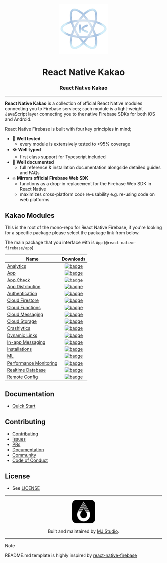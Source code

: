 <p align="center">
  <a href="https://rnfirebase.io">
    <img width="160px" src="https://raw.githubusercontent.com/mym0404/image-archive/master/202404201234177.webp"><br/>
  </a>
  <h1 align="center">React Native Kakao</h1>
  <h3 align="center">React Native Kakao</h3>
</p>

---

**React Native Kakao** is a collection of official React Native modules connecting you to Firebase services; each module is a light-weight JavaScript layer connecting you to the native Firebase SDKs for both iOS and Android.

React Native Firebase is built with four key principles in mind;

- 🧪 **Well tested**
  - every module is extensively tested to >95% coverage
- 👁 **Well typed**
  - first class support for Typescript included
- 📄 **Well documented**
  - full reference & installation documentation alongside detailed guides and FAQs
- 🔥 **Mirrors official Firebase Web SDK**
  - functions as a drop-in replacement for the Firebase Web SDK in React Native
  - maximizes cross-platform code re-usability e.g. re-using code on web platforms

## Kakao Modules

This is the root of the mono-repo for React Native Firebase, if you're looking for a specific package please select the package link from below.

The main package that you interface with is `App` (`@react-native-firebase/app`)

| Name                                                     | Downloads                                                                                                                                                                                       |                                                                                        
| -------------------------------------------------------- | :---------------------------------------------------------------------------------------------------------------------------------------------------------------------------------------------: | 
| [Analytics](/packages/analytics)                         |           [![badge](https://img.shields.io/npm/dm/@react-native-firebase/analytics.svg?style=for-the-badge&logo=npm)](https://www.npmjs.com/package/@react-native-firebase/analytics)           |
| [App](/packages/app)                                     |                 [![badge](https://img.shields.io/npm/dm/@react-native-firebase/app.svg?style=for-the-badge&logo=npm)](https://www.npmjs.com/package/@react-native-firebase/app)                 |
| [App Check](/packages/app-check)                         |               [![badge](https://img.shields.io/npm/dm/@react-native-firebase/app-check.svg?style=for-the-badge&logo=npm)](https://www.npmjs.com/package/@react-native-firebase/app-check)       |
| [App Distribution](/packages/app-distribution)           |  [![badge](https://img.shields.io/npm/dm/@react-native-firebase/app-distribution.svg?style=for-the-badge&logo=npm)](https://www.npmjs.com/package/@react-native-firebase/app-distribution)      |
| [Authentication](/packages/auth)                         |                [![badge](https://img.shields.io/npm/dm/@react-native-firebase/auth.svg?style=for-the-badge&logo=npm)](https://www.npmjs.com/package/@react-native-firebase/auth)                |
| [Cloud Firestore](/packages/firestore)                   |           [![badge](https://img.shields.io/npm/dm/@react-native-firebase/firestore.svg?style=for-the-badge&logo=npm)](https://www.npmjs.com/package/@react-native-firebase/firestore)           |
| [Cloud Functions](/packages/functions)                   |           [![badge](https://img.shields.io/npm/dm/@react-native-firebase/functions.svg?style=for-the-badge&logo=npm)](https://www.npmjs.com/package/@react-native-firebase/functions)           |
| [Cloud Messaging](/packages/messaging)                   |           [![badge](https://img.shields.io/npm/dm/@react-native-firebase/messaging.svg?style=for-the-badge&logo=npm)](https://www.npmjs.com/package/@react-native-firebase/messaging)           |
| [Cloud Storage](/packages/storage)                       |             [![badge](https://img.shields.io/npm/dm/@react-native-firebase/storage.svg?style=for-the-badge&logo=npm)](https://www.npmjs.com/package/@react-native-firebase/storage)             |
| [Crashlytics](/packages/crashlytics)                     |         [![badge](https://img.shields.io/npm/dm/@react-native-firebase/crashlytics.svg?style=for-the-badge&logo=npm)](https://www.npmjs.com/package/@react-native-firebase/crashlytics)         |
| [Dynamic Links](/packages/dynamic-links)                 |       [![badge](https://img.shields.io/npm/dm/@react-native-firebase/dynamic-links.svg?style=for-the-badge&logo=npm)](https://www.npmjs.com/package/@react-native-firebase/dynamic-links)       |
| [In-app Messaging](/packages/in-app-messaging)           |    [![badge](https://img.shields.io/npm/dm/@react-native-firebase/in-app-messaging.svg?style=for-the-badge&logo=npm)](https://www.npmjs.com/package/@react-native-firebase/in-app-messaging)    |
| [Installations](/packages/installations)                 |    [![badge](https://img.shields.io/npm/dm/@react-native-firebase/installations.svg?style=for-the-badge&logo=npm)](https://www.npmjs.com/package/@react-native-firebase/installations)          |
| [ML](/packages/ml)                                       |           [![badge](https://img.shields.io/npm/dm/@react-native-firebase/ml.svg?style=for-the-badge&logo=npm)](https://www.npmjs.com/package/@react-native-firebase/ml)                         |
| [Performance Monitoring](/packages/perf)                 |                [![badge](https://img.shields.io/npm/dm/@react-native-firebase/perf.svg?style=for-the-badge&logo=npm)](https://www.npmjs.com/package/@react-native-firebase/perf)                |
| [Realtime Database](/packages/database)                  |            [![badge](https://img.shields.io/npm/dm/@react-native-firebase/database.svg?style=for-the-badge&logo=npm)](https://www.npmjs.com/package/@react-native-firebase/database)            |
| [Remote Config](/packages/remote-config)                 |       [![badge](https://img.shields.io/npm/dm/@react-native-firebase/remote-config.svg?style=for-the-badge&logo=npm)](https://www.npmjs.com/package/@react-native-firebase/remote-config)       |

## Documentation

- [Quick Start](https://mj-studio-library.github.io/react-native-kakao/)

## Contributing

- [Contributing](https://github.com/invertase/react-native-kakao/blob/main/CONTRIBUTING.md)
- [Issues](https://github.com/invertase/react-native-kakao/issues)
- [PRs](https://github.com/invertase/react-native-kakao/pulls)
- [Documentation](https://mj-studio-library.github.io/react-native-kakao/)
- [Community](https://github.com/invertase/react-native-kakao/blob/main/CONTRIBUTING.md)
- [Code of Conduct](https://github.com/mj-studio-library/react-native-kakao/blob/main/CODE_OF_CONDUCT.md)

## License

- See [LICENSE](/LICENSE)

---

<p align="center">
  <a href="https://mjstudio.net/">
    <img width="75px" src="https://raw.githubusercontent.com/mym0404/image-archive/master/202404201239152.webp">
  </a>
  <p align="center">
    Built and maintained by <a href="https://mjstudio.net/">MJ Studio</a>.
  </p>
</p>

---

>[!NOTE]
>README.md template is highly inspired by [react-native-firebase](https://github.com/invertase/react-native-firebase)